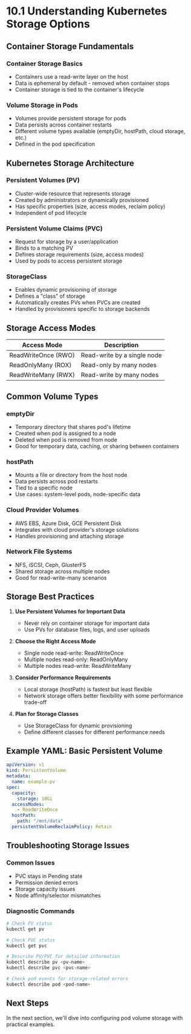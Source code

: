 # 10.1 Understanding Kubernetes Storage Options

## Container Storage Fundamentals

### Container Storage Basics
- Containers use a read-write layer on the host
- Data is ephemeral by default - removed when container stops
- Container storage is tied to the container's lifecycle

### Volume Storage in Pods
- Volumes provide persistent storage for pods
- Data persists across container restarts
- Different volume types available (emptyDir, hostPath, cloud storage, etc.)
- Defined in the pod specification

## Kubernetes Storage Architecture

### Persistent Volumes (PV)
- Cluster-wide resource that represents storage
- Created by administrators or dynamically provisioned
- Has specific properties (size, access modes, reclaim policy)
- Independent of pod lifecycle

### Persistent Volume Claims (PVC)
- Request for storage by a user/application
- Binds to a matching PV
- Defines storage requirements (size, access modes)
- Used by pods to access persistent storage

### StorageClass
- Enables dynamic provisioning of storage
- Defines a "class" of storage
- Automatically creates PVs when PVCs are created
- Handled by provisioners specific to storage backends

## Storage Access Modes

| Access Mode | Description |
|-------------|-------------|
| ReadWriteOnce (RWO) | Read-write by a single node |
| ReadOnlyMany (ROX) | Read-only by many nodes |
| ReadWriteMany (RWX) | Read-write by many nodes |

## Common Volume Types

### emptyDir
- Temporary directory that shares pod's lifetime
- Created when pod is assigned to a node
- Deleted when pod is removed from node
- Good for temporary data, caching, or sharing between containers

### hostPath
- Mounts a file or directory from the host node
- Data persists across pod restarts
- Tied to a specific node
- Use cases: system-level pods, node-specific data

### Cloud Provider Volumes
- AWS EBS, Azure Disk, GCE Persistent Disk
- Integrates with cloud provider's storage solutions
- Handles provisioning and attaching storage

### Network File Systems
- NFS, iSCSI, Ceph, GlusterFS
- Shared storage across multiple nodes
- Good for read-write-many scenarios

## Storage Best Practices

1. **Use Persistent Volumes for Important Data**
   - Never rely on container storage for important data
   - Use PVs for database files, logs, and user uploads

2. **Choose the Right Access Mode**
   - Single node read-write: ReadWriteOnce
   - Multiple nodes read-only: ReadOnlyMany
   - Multiple nodes read-write: ReadWriteMany

3. **Consider Performance Requirements**
   - Local storage (hostPath) is fastest but least flexible
   - Network storage offers better flexibility with some performance trade-off

4. **Plan for Storage Classes**
   - Use StorageClass for dynamic provisioning
   - Define different classes for different performance needs

## Example YAML: Basic Persistent Volume

```yaml
apiVersion: v1
kind: PersistentVolume
metadata:
  name: example-pv
spec:
  capacity:
    storage: 10Gi
  accessModes:
    - ReadWriteOnce
  hostPath:
    path: "/mnt/data"
  persistentVolumeReclaimPolicy: Retain
```

## Troubleshooting Storage Issues

### Common Issues
- PVC stays in Pending state
- Permission denied errors
- Storage capacity issues
- Node affinity/selector mismatches

### Diagnostic Commands
```bash
# Check PV status
kubectl get pv

# Check PVC status
kubectl get pvc

# Describe PV/PVC for detailed information
kubectl describe pv <pv-name>
kubectl describe pvc <pvc-name>

# Check pod events for storage-related errors
kubectl describe pod <pod-name>
```

## Next Steps
In the next section, we'll dive into configuring pod volume storage with practical examples.
